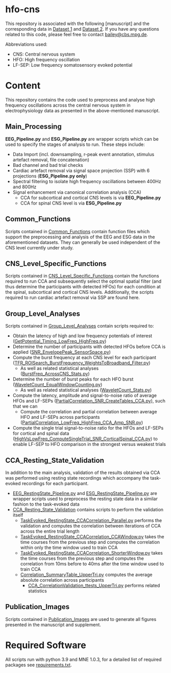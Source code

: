 # hfo-cns

This repository is associated with the following [manuscript] and the corresponding data in [Dataset 1](https://openneuro.org/datasets/ds004388) 
and [Dataset 2](https://openneuro.org/datasets/ds004389). If you have any questions related to this code, please feel free to 
contact [bailey@cbs.mpg.de](mailto:bailey@cbs.mpg.de).

Abbreviations used:
* CNS: Central nervous system
* HFO: High frequency oscillation
* LF-SEP: Low frequency somatosensory evoked potential


# Content
This repository contains the code used to preprocess and analyse high frequency oscillations 
across the central nervous system in electrophysiology data as presented in the above-mentioned manuscript.

## Main_Processing
**EEG_Pipeline.py** and **ESG_Pipeline.py** are wrapper scripts which can be used to specify the stages of analysis to
run. These steps include:
* Data Import (incl. downsampling, r-peak event annotation, stimulus artefact removal, file concatenation)
* Bad channel and bad trial checks
* Cardiac artefact removal via signal space projection (SSP) with 6 projections (**ESG_Pipeline.py only**)
* Spectral filtering to isolate high frequency oscillations between 400Hz and 800Hz
* Signal enhancement via canonical correlation analysis (CCA)
  * CCA for subcortical and cortical CNS levels is via **EEG_Pipeline.py**
  * CCA for spinal CNS level is via **ESG_Pipeline.py**

## Common_Functions
Scripts contained in [Common_Functions](Common_Functions) contain function files which support the preprocessing and analysis of the 
EEG and ESG data in the aforementioned datasets. They can generally be used independent of the CNS level currently
under study.

## CNS_Level_Specific_Functions
Scripts contained in [CNS_Level_Specific_Functions](CNS_Level_Specific_Functions) contain the functions required to run CCA and subsequently select
the optimal spatial filter (and thus determine the participants with detected HFOs) for each condition at the spinal, subcortical and cortical CNS levels. Additionally, the 
scripts required to run cardiac artefact removal via SSP are found here.

## Group_Level_Analyses
Scripts contained in [Group_Level_Analyses](Group_Level_Analyses) contain scripts required to:
* Obtain the latency of high and low frequency potentials of interest ([GetPotential_Timing_LowFreq_HighFreq.py](GroupLevelAnalyses%2FGetPotential_Timing_LowFreq_HighFreq.py))
* Determine the number of participants with detected HFOs before CCA is applied ([SNR_EnvelopePeak_SensorSpace.py](GroupLevelAnalyses%2FSNR_EnvelopePeak_SensorSpace.py))
* Compute the burst frequency at each CNS level for each participant ([TFR_ROISearch_BurstFrequency_WeightsToBroadband_Filter.py](GroupLevelAnalyses%2FTFR_ROISearch_BurstFrequency_WeightsToBroadband_Filter.py))
  * As well as related statistical analyses ([BurstFreq_AcrossCNS_Stats.py](GroupLevelAnalyses%2FBurstFreq_AcrossCNS_Stats.py))
* Determine the number of burst peaks for each HFO burst ([WaveletCount_EqualWindowCounting.py](GroupLevelAnalyses%2FWaveletCount_EqualWindowCounting.py))
  * As well as related statistical analyses ([WaveletCount_Stats.py](GroupLevelAnalyses%2FWaveletCount_Stats.py))
* Compute the latency, amplitude and signal-to-noise ratio of average HFOs and LF-SEPs ([PartialCorrelation_SNR_CreateTables_CCA.py](GroupLevelAnalyses%2FPartialCorrelation_SNR_CreateTables_CCA.py)), such that we can
  * Compute the correlation and partial correlation between average HFO and LF-SEPs across participants ([PartialCorrelation_LowFreq_HighFreq_CCA_Amp_SNR.py](GroupLevelAnalyses%2FPartialCorrelation_LowFreq_HighFreq_CCA_Amp_SNR.py))
* Compute the single trial signal-to-noise ratio for the HFOs and LF-SEPs for cortical and spinal data ([HighVsLowFreq_ComputeSingleTrial_SNR_CorticalSpinal_CCA.py](GroupLevelAnalyses%2FHighVsLowFreq_ComputeSingleTrial_SNR_CorticalSpinal_CCA.py))
to enable LF-SEP to HFO comparison in the strongest versus weakest trials

## CCA_Resting_State_Validation
In addition to the main analysis, validation of the results obtained via CCA was performed using resting state recordings
which accompany the task-evoked recordings for each participant. 
* [EEG_RestingState_Pipeline.py](EEG_RestingState_Pipeline.py) and [ESG_RestingState_Pipeline.py](ESG_RestingState_Pipeline.py) are 
wrapper scripts used to preprocess the resting state data in a similar fashion to the task-evoked data
* [CCA_Resting_State_Validation](CCA_Resting_State_Validation) contains scripts to perform the validation itself
  * [TaskEvoked_RestingState_CCACorrelation_Parallel.py](CCA_RestingStateValidation%2FTaskEvoked_RestingState_CCACorrelation_Parallel.py) performs
  the validation and computes the correlation between iterations of CCA across the entire trial length
  * [TaskEvoked_RestingState_CCACorrelation_CCAWindow.py](CCA_RestingStateValidation%2FTaskEvoked_RestingState_CCACorrelation_CCAWindow.py) takes the 
  time courses from the previous step and computes the correlation within only the time window used to train CCA
  * [TaskEvoked_RestingState_CCACorrelation_ShorterWindow.py](CCA_RestingStateValidation%2FTaskEvoked_RestingState_CCACorrelation_ShorterWindow.py) takes the 
  time courses from the previous step and computes the correlation from 10ms before to 40ms after the time window used to train CCA
  * [Correlation_SummaryTable_UpperTri.py](CCA_RestingStateValidation%2FCorrelation_SummaryTable_UpperTri.py) computes the average
  absolute correlation across participants
    * [CCA_CorrelationValidation_ttests_UpperTri.py](CCA_RestingStateValidation%2FCCA_CorrelationValidation_ttests_UpperTri.py) performs 
    related statistics

## Publication_Images
Scripts contained in [Publication_Images](Publication_Images) are used to generate all figures presented in the manuscript and supplement.

# Required Software
All scripts run with python 3.9 and MNE 1.0.3, for a detailed list of required packages see [requirements.txt](requirements.txt).
